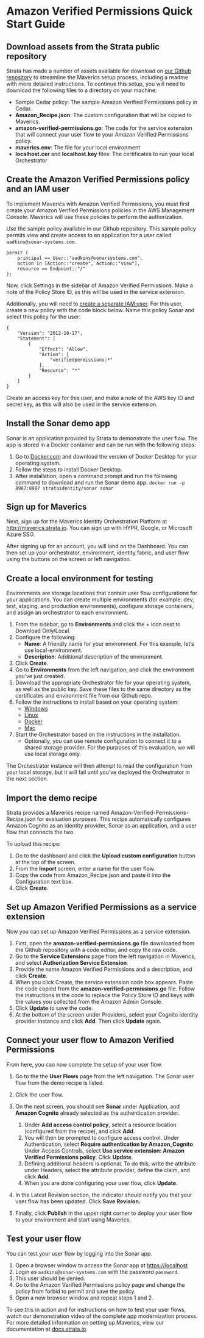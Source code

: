 # Amazon Verified Permissions Quick Start Guide

## Download assets from the Strata public repository
Strata has made a number of assets available for download on [our Github repository](https://github.com/strata-io/strata-service-extension-examples/amazon-verified-permissions) to streamline the Maverics setup process, including a readme with more detailed instructions. To continue this setup, you will need to download the following files to a directory on your machine:

* Sample Cedar policy: The sample Amazon Verified Permissions policy in Cedar.
* **Amazon_Recipe.json**: The custom configuration that will be copied to Maverics.
* **amazon-verified-permissions.go**: The code for the service extension that will connect your user flow to your Amazon Verified Permissions policy.
* **maverics.env**: The file for your local environment
* **localhost.cer** and **localhost.key** files: The certificates to run your local Orchestrator


## Create the Amazon Verified Permissions policy and an IAM user
To implement Maverics with Amazon Verified Permissions, you must first create your Amazon Verified Permissions policies in the AWS Management Console. Maverics will use these policies to perform the authorization.

<Link to the AVP docs once it’s available>

Use the sample policy available in our Github repository. This  sample policy permits view and create access to an application for a user called `aadkins@sonar-systems.com`.

```
permit (
	principal == User::"aadkins@sonarsystems.com",
	action in [Action::"create", Action::"view"],
	resource == Endpoint::"/"
);
```

Now, click Settings in the sidebar of Amazon Verified Permissions. Make a note of the Policy Store ID, as this will be used in the service extension.

Additionally, you will need to [create a separate IAM user](https://docs.aws.amazon.com/IAM/latest/UserGuide/id_users_create.html). For this user, create a new policy with the code block below. Name this policy Sonar and select this policy for the user:

```
{
    "Version": "2012-10-17",
    "Statement": [
        {
            "Effect": "Allow",
            "Action": [
                "verifiedpermissions:*"
            ],
            "Resource": "*"
        }
    ]
}
```

Create an access key for this user, and make a note of the AWS key ID and secret key, as this will also be used in the service extension.

## Install the Sonar demo app
Sonar is an application provided by Strata to demonstrate the user flow. The app is stored in a Docker container and can be run with the following steps:

1. Go to [Docker.com](https://docker.com) and download the version of Docker Desktop for your operating system. 
1. Follow the steps to install Docker Desktop.
1. After installation, open a command prompt and run the following command to download and run the Sonar demo app:
`docker run -p 8987:8987 strataidentity/sonar sonar`

## Sign up for Maverics 
Next, sign up for the Maverics Identity Orchestration Platform at http://maverics.strata.io. You can sign up with HYPR, Google, or Microsoft Azure SSO. 

After signing up for an account, you will land on the Dashboard. You can then set up your orchestrator, environment, identity fabric, and user flow using the buttons on the screen or left navigation.

## Create a local environment for testing
Environments are storage locations that contain user flow configurations for your applications. You can create multiple environments (for example: dev, test, staging, and production environments), configure storage containers, and assign an orchestrator to each environment.

1. From the sidebar, go to **Environments** and click the + icon next to  Download Only/Local.
1. Configure the following:
	* **Name**: A friendly name for your environment. For this example, let’s use local-environment.
	* **Description**: Additional description of the environment.
1. Click **Create**.
1. Go to **Environments** from the left navigation, and click the environment you’ve just created.
1. Download the appropriate Orchestrator file for your operating system, as well as the public key. Save these files to the same directory as the certificates and environment file from our Github repo.
1. Follow the instructions to install based on your operating system:
	* ​[Windows](https://docs.strata.io/maverics-orchestrator/install-and-setup/install-windows)​
	* ​[Linux](https://docs.strata.io/maverics-orchestrator/install-and-setup/install-linux)​
	* ​[Docker](https://docs.strata.io/maverics-orchestrator/install-and-setup/install-docker)​
	* ​[Mac](https://docs.strata.io/maverics-orchestrator/install-and-setup/install-macos)​
1. Start the Orchestrator based on the instructions in the installation.
	* Optionally, you can use remote configuration to connect it to a shared storage provider. For the purposes of this evaluation, we will use local storage only.

The Orchestrator instance will then attempt to read the configuration from your local storage, but it will fail until you've deployed the Orchestrator in the next section.

## Import the demo recipe
Strata provides a Maverics recipe named Amazon-Verified-Permissions-Recipe.json for evaluation purposes. This recipe automatically configures Amazon Cognito as an identity provider, Sonar as an application, and a user flow that connects the two.

To upload this recipe:

1. Go to the dashboard and click the **Upload custom configuration** button at the top of the screen. 
1. From the **Import** screen, enter a name for the user flow.
1. Copy the code from Amazon_Recipe.json and paste it into the Configuration text box.
1. Click **Create**.

## Set up Amazon Verified Permissions as a service extension
Now you can set up Amazon Verified Permissions as a service extension. 

1. First, open the **amazon-verified-permissions.go** file downloaded from the Github repository with a code editor, and copy the raw code. 
1. Go to the **Service Extensions** page from the left navigation in Maverics, and select **Authorization Service Extension**.
1. Provide the name Amazon Verified Permissions and a description, and click **Create**.
1. When you click Create, the service extension code box appears. Paste the code copied from the **amazon-verified-permissions.go** file. Follow the instructions in the code to replace the Policy Store ID and keys with the values you collected from the Amazon Admin Console.
1. Click **Update** to save the code. 
1. At the bottom of the screen under Providers, select your Cognito identity provider instance and click **Add**. Then click **Update** again.

## Connect your user flow to Amazon Verified Permissions
From here, you can now complete the setup of your user flow. 

1. Go to the the **User Flows** page from the left navigation. The Sonar user flow from the demo recipe is listed.
1. Click the user flow. 
1. On the next screen, you should see **Sonar** under Application, and **Amazon Cognito** already selected as the authentication provider.

	1. 	Under **Add access control policy**, select a resource location (configured from the recipe), and click **Add**. 
	1. 	You will then be prompted to configure access control. Under Authentication, select **Require authentication by Amazon_Cognito**. Under Access Controls, select **Use service extension: Amazon Verified Permissions policy**. Click **Update**.
	1. Defining additional headers is optional. To do this, write the attribute under Headers, select the attribute provider, define the claim, and click **Add**.
	1. When you are done configuring your user flow, click **Update**.
1. In the Latest Revision section, the indicator should notify you that your user flow has been updated. Click **Save Revision.**
1. Finally, click **Publish** in the upper right corner to deploy your user flow to your environment and start using Maverics.

## Test your user flow
You can test your user flow by logging into the Sonar app.

1. Open a browser window to access the Sonar app at [https://localhost](https://localhost)
1. Login as `aadkins@sonar-systems.com` with the password `password`.
1. This user should be denied.
1. Go to the Amazon Verified Permissions policy page and change the policy from forbid to permit and save the policy.
1. Open a new browser window and repeat steps 1 and 2.

To see this in action and for instructions on how to test your user flows, watch our demonstration video of the complete app modernization process. For more detailed information on setting up Maverics, view our documentation at [docs.strata.io](https://docs.strata.io).